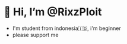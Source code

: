 # 👋 Hi, I’m @RixzPloit

<!---
RixzPloit/RixzPloit is a ✨ special ✨ repository because its `README.md` (this file) appears on your GitHub profile.
You can click the Preview link to take a look at your changes.
--->
- I'm student from indonesia🇮🇩, i'm beginner
- please support me 
